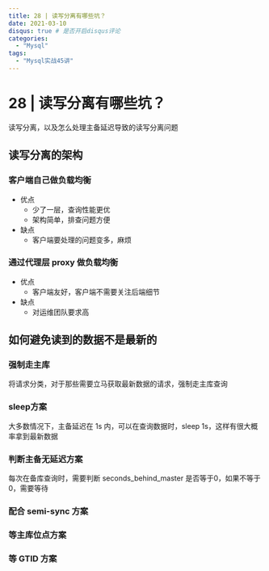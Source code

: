 ```yaml
---
title: 28 | 读写分离有哪些坑？
date: 2021-03-10
disqus: true # 是否开启disqus评论
categories:
  - "Mysql"
tags:
  - "Mysql实战45讲"
---
```


<!--more-->

# 28 | 读写分离有哪些坑？
读写分离，以及怎么处理主备延迟导致的读写分离问题

## 读写分离的架构

### 客户端自己做负载均衡
* 优点
    * 少了一层，查询性能更优
    * 架构简单，排查问题方便
* 缺点
    * 客户端要处理的问题变多，麻烦

### 通过代理层 proxy 做负载均衡
* 优点
    * 客户端友好，客户端不需要关注后端细节
* 缺点
    * 对运维团队要求高

## 如何避免读到的数据不是最新的

### 强制走主库
将请求分类，对于那些需要立马获取最新数据的请求，强制走主库查询

### sleep方案
大多数情况下，主备延迟在 1s 内，可以在查询数据时，sleep 1s，这样有很大概率拿到最新数据

### 判断主备无延迟方案
每次在备库查询时，需要判断 seconds_behind_master 是否等于0，如果不等于0，需要等待

### 配合 semi-sync 方案

### 等主库位点方案

### 等 GTID 方案